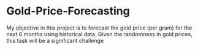 # Gold-Price-Forecasting
My objective in this project is to forecast the gold price (per gram) for the next 6 months using historical data. Given the randomness in gold prices, this task will be a significant challenge
